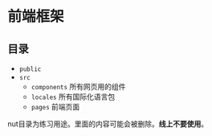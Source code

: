 # 前端框架

## 目录

- `public` 
- `src`
  - `components` 所有网页用的组件
  - `locales` 所有国际化语言包
  - `pages` 前端页面

nut目录为练习用途。里面的内容可能会被删除。**线上不要使用**。

